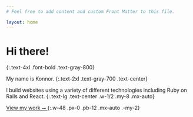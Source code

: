 ```yaml
---
# Feel free to add content and custom Front Matter to this file.

layout: home
---
```


# Hi there!
{:.text-4xl .font-bold .text-gray-800}

My name is Konnor.
{:.text-2xl .text-gray-700 .text-center}

I build websites using a variety of different technologies including Ruby on Rails and React.
{:.text-lg .text-center .w-1/2 .my-8 .mx-auto}

<a href="projects" class="px-4 text-green-800 bg-green-200 border-2 border-green-800 border-solid rounded-lg hover:border-2 hover:border-green-800 hover:border-solid">
  View my work
  <span class="text-2xl align-middle">&#11106;</span>
</a>
{:.w-48 .px-0 .pb-12 .mx-auto .-my-2}
